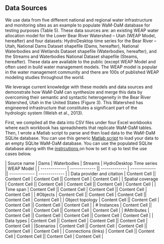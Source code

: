 ## Data Sources

We use data from five different national and regional water infrastructure and monitoring sites as an example to populate WaM-DaM database for testing purposes (Table 5). These data sources are: an existing WEAP water allocation model for the Lower Bear River Watershed – Utah (WEAP Model, hereafter) and four datasets: HydroDesktop time series for the Bear River – Utah, National Dams Dataset shapefile (Dams, hereafter), National Waterbodies and Wetlands Dataset shapefile (Waterbodies, hereafter), and the Streams and Waterbodies National Dataset shapefile (Steams, hereafter). These data are available to the public (except WEAP Model and often used in build water management models.  The WEAP model is popular in the water management community and there are 100s of published WEAP modeling studies throughout the world. 

We leverage current knowledge with these models and data sources and demonstrate how WaM-DaM can synthesize and merge this data by overcoming their semantic and syntactic heterogeneity in the Bear River Watershed, Utah in the United States (Figure 3). This Watershed has engineered infrastructure that constitutes a significant part of the hydrologic system (Welsh et al., 2013). 





First, we compiled all the data into CSV files under four Excel workbooks where each workbook has spreadsheets that replicate WaM-DaM tables. Then, I wrote a Matlab script to parse and then load data to the WaM-DaM SQLite database. You can use this generic [Matlab script](https://github.com/amabdallah/WaM-DaM/tree/master/03UseCases/MatlabScript) to load your data to an empty SQLite WaM-DaM database. You can use the populated SQLite database along with the  <a href="https://github.com/amabdallah/WaM-DaM/blob/master/docs/SQLite_Instructions.md" target="_blank"> instrcutions </a> on how to set it up to test the use cases below. 


| Source name  | Dams | Waterbodies  | Streams  | HydroDesktop Time series  | WEAP Model |
| ------------- | ------------- || ------------- | ------------- || ------------- | ------------- |
| Data provider and citation  | Content Cell  || Content Cell  | Content Cell  || Content Cell  | Content Cell  |
| Spatial coverage  | Content Cell  || Content Cell  | Content Cell  || Content Cell  | Content Cell  |
| Time span  | Content Cell  || Content Cell  | Content Cell  || Content Cell  | Content Cell  |
| #Objects   | Content Cell  || Content Cell  | Content Cell  || Content Cell  | Content Cell  |
| Object topology   | Content Cell  || Content Cell  | Content Cell  || Content Cell  | Content Cell  |
| # Instances   | Content Cell  || Content Cell  | Content Cell  || Content Cell  | Content Cell  |
| #Attributes   | Content Cell  || Content Cell  | Content Cell  || Content Cell  | Content Cell  |
| Data types   | Content Cell  || Content Cell  | Content Cell  || Content Cell  | Content Cell  |
|Scenarios    | Content Cell  || Content Cell  | Content Cell  || Content Cell  | Content Cell  |
| Connections (links) | Content Cell  || Content Cell  | Content Cell  || Content Cell  | Content Cell  |
